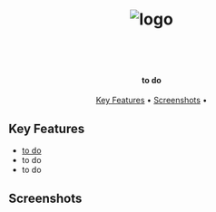 <h1 align="center">
  
  ![logo](https://github.com/VadeanFlaviuAlexandru/TerraTech/assets/103831098/31528161-b6eb-4e6b-9083-e996fe4a0ae7)

  <br>
</h1>

<h4 align="center">to do</h4>

<p align="center">
  <a href="#key-features">Key Features</a> •
  <a href="#screenshots">Screenshots</a> •
</p>

## Key Features

* <a href="google.com" target="_blank">to do</a>
* to do
* to do

## Screenshots


